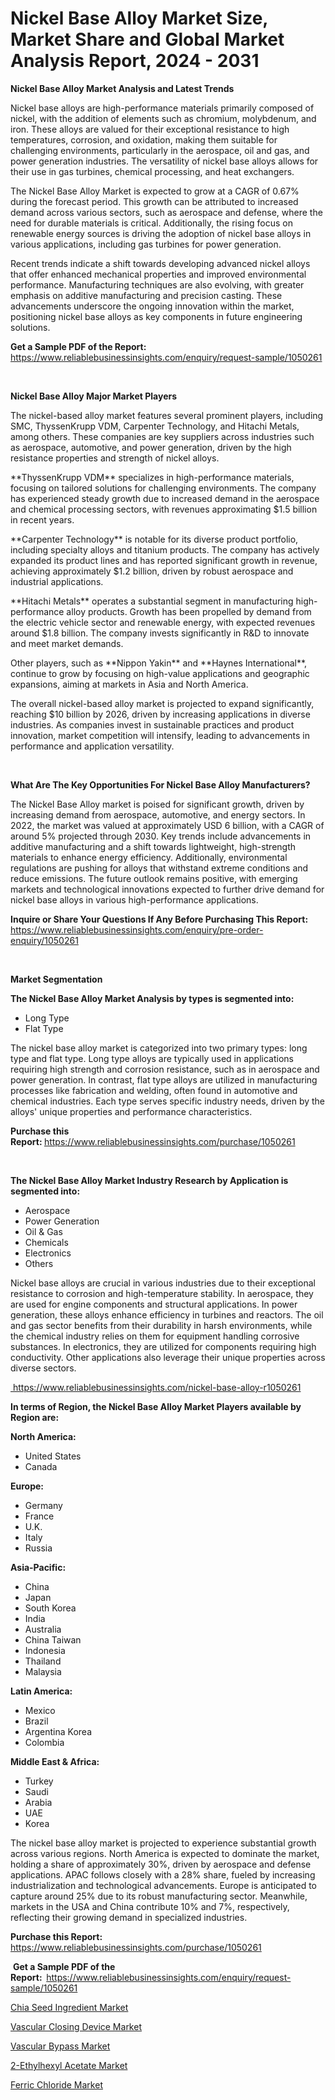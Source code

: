 <p><h1>Nickel Base Alloy Market Size, Market Share and Global Market Analysis Report, 2024 - 2031</h1></p><p><strong>Nickel Base Alloy Market Analysis and Latest Trends</strong></p>
<p><p>Nickel base alloys are high-performance materials primarily composed of nickel, with the addition of elements such as chromium, molybdenum, and iron. These alloys are valued for their exceptional resistance to high temperatures, corrosion, and oxidation, making them suitable for challenging environments, particularly in the aerospace, oil and gas, and power generation industries. The versatility of nickel base alloys allows for their use in gas turbines, chemical processing, and heat exchangers.</p><p>The Nickel Base Alloy Market is expected to grow at a CAGR of 0.67% during the forecast period. This growth can be attributed to increased demand across various sectors, such as aerospace and defense, where the need for durable materials is critical. Additionally, the rising focus on renewable energy sources is driving the adoption of nickel base alloys in various applications, including gas turbines for power generation. </p><p>Recent trends indicate a shift towards developing advanced nickel alloys that offer enhanced mechanical properties and improved environmental performance. Manufacturing techniques are also evolving, with greater emphasis on additive manufacturing and precision casting. These advancements underscore the ongoing innovation within the market, positioning nickel base alloys as key components in future engineering solutions.</p></p>
<p><strong>Get a Sample PDF of the Report:&nbsp;</strong> <a href="https://www.reliablebusinessinsights.com/enquiry/request-sample/1050261?utm_campaign=904&utm_medium=2&utm_source=Github&utm_content=ia&utm_term=06112024&utm_id=nickel-base-alloy">https://www.reliablebusinessinsights.com/enquiry/request-sample/1050261</a></p>
<p>&nbsp;</p>
<p><strong>Nickel Base Alloy Major Market Players</strong></p>
<p><p>The nickel-based alloy market features several prominent players, including SMC, ThyssenKrupp VDM, Carpenter Technology, and Hitachi Metals, among others. These companies are key suppliers across industries such as aerospace, automotive, and power generation, driven by the high resistance properties and strength of nickel alloys.</p><p>**ThyssenKrupp VDM** specializes in high-performance materials, focusing on tailored solutions for challenging environments. The company has experienced steady growth due to increased demand in the aerospace and chemical processing sectors, with revenues approximating $1.5 billion in recent years.</p><p>**Carpenter Technology** is notable for its diverse product portfolio, including specialty alloys and titanium products. The company has actively expanded its product lines and has reported significant growth in revenue, achieving approximately $1.2 billion, driven by robust aerospace and industrial applications.</p><p>**Hitachi Metals** operates a substantial segment in manufacturing high-performance alloy products. Growth has been propelled by demand from the electric vehicle sector and renewable energy, with expected revenues around $1.8 billion. The company invests significantly in R&D to innovate and meet market demands.</p><p>Other players, such as **Nippon Yakin** and **Haynes International**, continue to grow by focusing on high-value applications and geographic expansions, aiming at markets in Asia and North America. </p><p>The overall nickel-based alloy market is projected to expand significantly, reaching $10 billion by 2026, driven by increasing applications in diverse industries. As companies invest in sustainable practices and product innovation, market competition will intensify, leading to advancements in performance and application versatility.</p></p>
<p>&nbsp;</p>
<p><strong>What Are The Key Opportunities For Nickel Base Alloy Manufacturers?</strong></p>
<p><p>The Nickel Base Alloy market is poised for significant growth, driven by increasing demand from aerospace, automotive, and energy sectors. In 2022, the market was valued at approximately USD 6 billion, with a CAGR of around 5% projected through 2030. Key trends include advancements in additive manufacturing and a shift towards lightweight, high-strength materials to enhance energy efficiency. Additionally, environmental regulations are pushing for alloys that withstand extreme conditions and reduce emissions. The future outlook remains positive, with emerging markets and technological innovations expected to further drive demand for nickel base alloys in various high-performance applications.</p></p>
<p><strong>Inquire or Share Your Questions If Any Before Purchasing This Report:</strong> <a href="https://www.reliablebusinessinsights.com/enquiry/pre-order-enquiry/1050261?utm_campaign=904&utm_medium=2&utm_source=Github&utm_content=ia&utm_term=06112024&utm_id=nickel-base-alloy">https://www.reliablebusinessinsights.com/enquiry/pre-order-enquiry/1050261</a></p>
<p>&nbsp;</p>
<p><strong>Market Segmentation</strong></p>
<p><strong>The Nickel Base Alloy Market Analysis by types is segmented into:</strong></p>
<p><ul><li>Long Type</li><li>Flat Type</li></ul></p>
<p><p>The nickel base alloy market is categorized into two primary types: long type and flat type. Long type alloys are typically used in applications requiring high strength and corrosion resistance, such as in aerospace and power generation. In contrast, flat type alloys are utilized in manufacturing processes like fabrication and welding, often found in automotive and chemical industries. Each type serves specific industry needs, driven by the alloys' unique properties and performance characteristics.</p></p>
<p><strong>Purchase this Report:&nbsp;</strong><a href="https://www.reliablebusinessinsights.com/purchase/1050261?utm_campaign=904&utm_medium=2&utm_source=Github&utm_content=ia&utm_term=06112024&utm_id=nickel-base-alloy">https://www.reliablebusinessinsights.com/purchase/1050261</a></p>
<p>&nbsp;</p>
<p><strong>The Nickel Base Alloy Market Industry Research by Application is segmented into:</strong></p>
<p><ul><li>Aerospace</li><li>Power Generation</li><li>Oil & Gas</li><li>Chemicals</li><li>Electronics</li><li>Others</li></ul></p>
<p><p>Nickel base alloys are crucial in various industries due to their exceptional resistance to corrosion and high-temperature stability. In aerospace, they are used for engine components and structural applications. In power generation, these alloys enhance efficiency in turbines and reactors. The oil and gas sector benefits from their durability in harsh environments, while the chemical industry relies on them for equipment handling corrosive substances. In electronics, they are utilized for components requiring high conductivity. Other applications also leverage their unique properties across diverse sectors.</p></p>
<p><a href="https://www.reliablebusinessinsights.com/nickel-base-alloy-r1050261?utm_campaign=904&utm_medium=2&utm_source=Github&utm_content=ia&utm_term=06112024&utm_id=nickel-base-alloy">&nbsp;https://www.reliablebusinessinsights.com/nickel-base-alloy-r1050261</a></p>
<p><strong>In terms of Region, the Nickel Base Alloy Market Players available by Region are:</strong></p>
<p>
    <p> <strong> North America: </strong>
        <ul>
            <li>United States</li>
            <li>Canada</li>
        </ul>
        </p> 
    <p> <strong> Europe: </strong>
        <ul>
            <li>Germany</li>
            <li>France</li>
            <li>U.K.</li>
            <li>Italy</li>
            <li>Russia</li>
        </ul>
        </p> 
    <p> <strong> Asia-Pacific: </strong>
        <ul>
            <li>China</li>
            <li>Japan</li>
            <li>South Korea</li>
            <li>India</li>
            <li>Australia</li>
            <li>China Taiwan</li>
            <li>Indonesia</li>
            <li>Thailand</li>
            <li>Malaysia</li>
        </ul>
        </p> 
    <p> <strong> Latin America: </strong>
        <ul>
            <li>Mexico</li>
            <li>Brazil</li>
            <li>Argentina Korea</li>
            <li>Colombia</li>
        </ul>
        </p> 
    <p> <strong> Middle East & Africa: </strong>
        <ul>
            <li>Turkey</li>
            <li>Saudi</li>
            <li>Arabia</li>
            <li>UAE</li>
            <li>Korea</li>
        </ul>
    </p>
    </p>
<p><p>The nickel base alloy market is projected to experience substantial growth across various regions. North America is expected to dominate the market, holding a share of approximately 30%, driven by aerospace and defense applications. APAC follows closely with a 28% share, fueled by increasing industrialization and technological advancements. Europe is anticipated to capture around 25% due to its robust manufacturing sector. Meanwhile, markets in the USA and China contribute 10% and 7%, respectively, reflecting their growing demand in specialized industries.</p></p>
<p><strong>Purchase this Report: </strong><a href="https://www.reliablebusinessinsights.com/purchase/1050261?utm_campaign=904&utm_medium=2&utm_source=Github&utm_content=ia&utm_term=06112024&utm_id=nickel-base-alloy">https://www.reliablebusinessinsights.com/purchase/1050261</a></p>
<p>&nbsp;<strong>Get a Sample PDF of the Report:&nbsp;&nbsp;</strong><a href="https://www.reliablebusinessinsights.com/enquiry/request-sample/1050261?utm_campaign=904&utm_medium=2&utm_source=Github&utm_content=ia&utm_term=06112024&utm_id=nickel-base-alloy">https://www.reliablebusinessinsights.com/enquiry/request-sample/1050261</a></p>
<p><strong></strong></p>
<p><p><a href="https://www.linkedin.com/pulse/chia-seed-ingredient-market-research-report-2024-2031-rbmje?utm_campaign=904&utm_medium=2&utm_source=Github&utm_content=ia&utm_term=06112024&utm_id=nickel-base-alloy">Chia Seed Ingredient Market</a></p><p><a href="https://issuu.com/reportprime-2/docs/vascular-closing-device-market-size_3fe9e1e16c898e?utm_campaign=904&utm_medium=2&utm_source=Github&utm_content=ia&utm_term=06112024&utm_id=nickel-base-alloy">Vascular Closing Device Market</a></p><p><a href="https://issuu.com/reportprime-2/docs/vascular-bypass-market-size-2030.pp_a643919eb0359e?utm_campaign=904&utm_medium=2&utm_source=Github&utm_content=ia&utm_term=06112024&utm_id=nickel-base-alloy">Vascular Bypass Market</a></p><p><a href="https://www.linkedin.com/pulse/2-ethylhexyl-acetate-market-drivers-challenges-forecast-xwdle?utm_campaign=904&utm_medium=2&utm_source=Github&utm_content=ia&utm_term=06112024&utm_id=nickel-base-alloy">2-Ethylhexyl Acetate Market</a></p><p><a href="https://github.com/catusaesianou/Market-Research-Report-List-1/blob/main/ferric-chloride-market.md?utm_campaign=904&utm_medium=2&utm_source=Github&utm_content=ia&utm_term=06112024&utm_id=nickel-base-alloy">Ferric Chloride Market</a></p></p>